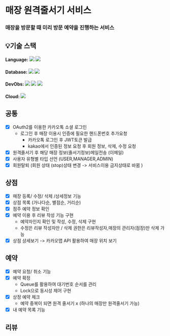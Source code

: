 # 매장 원격줄서기 서비스
### 매장을 방문할 때 미리 방문 예약을 진행하는 서비스

## 💡기술 스택

#### Language: <img src="https://img.shields.io/badge/Java-007396?style=flat-square&logo=Java&logoColor=white"/></a> <img src="https://img.shields.io/badge/SpringBoot-6DB33F?style=flat-square&logo=SpringBoot&logoColor=white"/></a>
#### Database: <img src ="https://img.shields.io/badge/MariaDB-003545?style=flat-square&logo=mariadb&logoColor=white"/></a>   <img src="https://img.shields.io/badge/redis-%23DD0031.svg?style=flat-square&logo=redis&logoColor=white"/></a>
#### DevObs: <img src="https://img.shields.io/badge/-Swagger-%23Clojure?style=flat-square&logo=swagger&logoColor=white"/></a> <img src="https://img.shields.io/badge/Postman-FF6C37?style=flat-square&logo=Postman&logoColor=white"/></a> <img src="https://img.shields.io/badge/Docker-2496ED?style=flat-square&logo=Docker&logoColor=white"/> 
#### Cloud: <img src="https://img.shields.io/badge/Amazon AWS-232F3E?style=flat-square&logo=amazonaws&logoColor=white"/>


## 공통
- [x] OAuth2를 이용한 카카오톡 소셜 로그인
  - 로그인 후 매장 이용시 인증에 필요한 핸드폰번호 추가요청
    - 카카오톡 로그인 후 JWT토큰 발급
    - kakao에서 인증된 정보 요청 후 회원 정보, 삭제, 수정 요청 
- [x]  원격줄서기 후 해당 매장 정보(줄서기정보)메일전송 (이메일)
- [x]  사용자 유형별 타입 선언 (USER,MANAGER,ADMIN)
- [x]  회원탈퇴 (회원 상태 (stop)상태 변경 -> 서비스이용 금지상태로 바뀜 )

## 상점 
- [x]  매장 등록/ 수정/ 삭제 /상세정보 기능
- [x] 상점 목록 (가나다순, 별점순, 거리순)
- [x] 점주 예약 정보 확인 
- [x] 예약 이용 후 리뷰 작성 기능 구현
    -  예약자인지 확인 및 작성, 수정, 삭제 구현
    - 수정은 리뷰 작성자만 / 삭제 권한은 리뷰작성자,매장의 관리자(점장)만 삭제 가능
- [x] 상점 상세보기 -> 카카오맵 API 활용하여 매장 위치 보기

## 예약
- [x] 예약 요청/ 취소 기능
- [x] 예약 확정
  - Queue를 활용하여 대기번호 순서를 관리
  - Lock으로 동시성 제어 구현
- [x] 상정 예약 체크
  - 예약 중복이 되면 원격 줄서기 x (하나의 매장만 원격줄서기 가능)
- [x] 내 예약 목록 기능

## 리뷰

  
